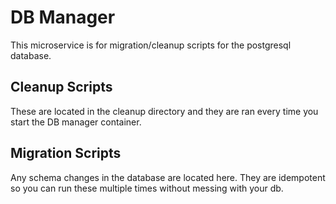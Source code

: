 # DB Manager

This microservice is for migration/cleanup scripts for the postgresql database.

## Cleanup Scripts

These are located in the cleanup directory and they are ran every time you start the DB manager container.

## Migration Scripts

Any schema changes in the database are located here. They are idempotent so you can run these multiple times without messing with your db.